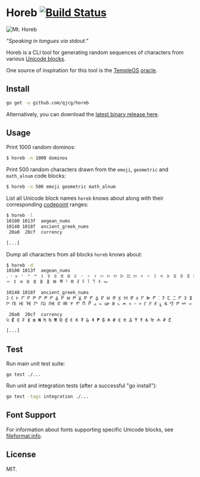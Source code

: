 # Horeb [![Build Status][build-logo]][horeb-travis]

![Mt. Horeb][mt-horeb]

*"Speaking in tongues via stdout."*

Horeb is a CLI tool for generating random sequences of characters from various
[Unicode blocks](https://en.wikipedia.org/wiki/Unicode_block).

One source of inspiration for this tool is the [TempleOS](https://templeos.org)
[oracle].


## Install

```sh
go get -u github.com/qjcg/horeb
```

Alternatively, you can download the [latest binary release here].


## Usage

Print 1000 random dominos:

```sh
$ horeb -n 1000 dominos
```

Print 500 random characters drawn from the `emoji`, `geometric` and `math_alnum`
code blocks:

```sh
$ horeb -n 500 emoji geometric math_alnum
```

List all Unicode block names `horeb` knows about along with their corresponding
[codepoint](https://en.wikipedia.org/wiki/Code_point) ranges:

```sh
$ horeb -l
10100 1013f  aegean_nums
10140 1018f  ancient_greek_nums
 20a0  20cf  currency

[...]
```

Dump all characters from all blocks `horeb` knows about:

```sh
$ horeb -d
10100 1013f  aegean_nums
𐄀 𐄁 𐄂 𐄇 𐄈 𐄉 𐄊 𐄋 𐄌 𐄍 𐄎 𐄏 𐄐 𐄑 𐄒 𐄓 𐄔 𐄕 𐄖 𐄗 𐄘 𐄙 𐄚 𐄛 𐄜 𐄝 𐄞 𐄟 𐄠 𐄡 𐄢 𐄣 𐄤 𐄥 𐄦 𐄧 𐄨 𐄩 𐄪 𐄫
𐄬 𐄭 𐄮 𐄯 𐄰 𐄱 𐄲 𐄳 𐄷 𐄸 𐄹 𐄺 𐄻 𐄼 𐄽 𐄾 𐄿

10140 1018f  ancient_greek_nums
𐅀 𐅁 𐅂 𐅃 𐅄 𐅅 𐅆 𐅇 𐅈 𐅉 𐅊 𐅋 𐅌 𐅍 𐅎 𐅏 𐅐 𐅑 𐅒 𐅓 𐅔 𐅕 𐅖 𐅗 𐅘 𐅙 𐅚 𐅛 𐅜 𐅝 𐅞 𐅟 𐅠 𐅡 𐅢 𐅣 𐅤 𐅥 𐅦 𐅧
𐅨 𐅩 𐅪 𐅫 𐅬 𐅭 𐅮 𐅯 𐅰 𐅱 𐅲 𐅳 𐅴 𐅵 𐅶 𐅷 𐅸 𐅹 𐅺 𐅻 𐅼 𐅽 𐅾 𐅿 𐆀 𐆁 𐆂 𐆃 𐆄 𐆅 𐆆 𐆇 𐆈 𐆉 𐆊 𐆋 𐆌 𐆍 𐆎

 20a0  20cf  currency
₠ ₡ ₢ ₣ ₤ ₥ ₦ ₧ ₨ ₩ ₪ ₫ € ₭ ₮ ₯ ₰ ₱ ₲ ₳ ₴ ₵ ₶ ₷ ₸ ₹ ₺ ₻ ₼ ₽ ₾

[...]
```


## Test

Run main unit test suite:

```
go test ./...
```

Run unit and integration tests (after a successful "go install"):

```sh
go test -tags integration ./...
```


## Font Support

For information about fonts supporting specific Unicode blocks, see [fileformat.info].

[build-logo]: https://travis-ci.org/qjcg/horeb.svg?branch=master
[horeb-travis]: https://travis-ci.org/qjcg/horeb
[mt-horeb]: http://upload.wikimedia.org/wikipedia/commons/thumb/a/a4/Francis_Frith_%28English_-_Mount_Horeb%2C_Sinai_-_Google_Art_Project_%286787000%29.jpg/306px-Francis_Frith_%28English_-_Mount_Horeb%2C_Sinai_-_Google_Art_Project_%286787000%29.jpg "Mt. Horeb"
[oracle]: https://www.youtube.com/watch?v=TwleMumdD64
[latest binary release here]: https://github.com/qjcg/horeb/releases/latest
[fileformat.info]: http://www.fileformat.info/info/unicode/block/index.htm


## License

MIT.
